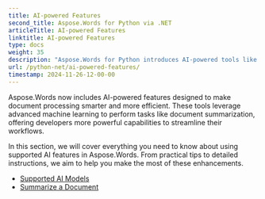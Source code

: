 ```yaml
---
title: AI-powered Features
second_title: Aspose.Words for Python via .NET
articleTitle: AI-powered Features
linktitle: AI-powered Features
type: docs
weight: 35
description: "Aspose.Words for Python introduces AI-powered tools like document summarization to boost efficiency. Learn how to use AI-powered features with tips and detailed guidance."
url: /python-net/ai-powered-features/
timestamp: 2024-11-26-12-00-00
---
```


Aspose.Words now includes AI-powered features designed to make document processing smarter and more efficient. These tools leverage advanced machine learning to perform tasks like document summarization, offering developers more powerful capabilities to streamline their workflows.

In this section, we will cover everything you need to know about using supported AI features in Aspose.Words. From practical tips to detailed instructions, we aim to help you make the most of these enhancements.

* [Supported AI Models](/words/python-net/supported-ai-models/)
* [Summarize a Document](/words/python-net/summarize-a-document/)
